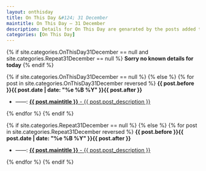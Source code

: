 ```yaml
---
layout: onthisday
title: On This Day &#124; 31 December
maintitle: On This Day — 31 December
description: Details for On This Day are genarated by the posts added to the website so the content is subject to changes/updates over time.
categories: [On This Day]
---
```


{% if site.categories.OnThisDay31December == null and site.categories.Repeat31December == null %}
<strong>Sorry no known details for today</strong>
{% endif %}

{% if site.categories.OnThisDay31December == null %}
{% else %}
{% for post in site.categories.OnThisDay31December reversed %}
<strong>{{ post.before }}{{ post.date | date: "%e %B %Y" }}{{ post.after }}</strong>
<ul>
<li> ——: <a href="{{ post.url }}"><strong>{{ post.maintitle }}</strong> - {{ post.post_description }}</a></li>
</ul>
{% endfor %}
{% endif %}

{% if site.categories.Repeat31December == null %}
{% else %}
{% for post in site.categories.Repeat31December reversed %}
<strong>{{ post.before }}{{ post.date | date: "%e %B %Y" }}{{ post.after }}</strong>
<ul>
<li> ——: <a href="{{ post.url }}"><strong>{{ post.maintitle }}</strong> - {{ post.post_description }}</a></li>
</ul>
{% endfor %}
{% endif %}
